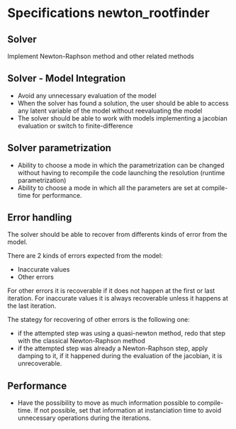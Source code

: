 # Specifications newton_rootfinder

## Solver

Implement Newton-Raphson method and other related methods

## Solver - Model Integration

- Avoid any unnecessary evaluation of the model
- When the solver has found a solution, the user should be able to access any latent variable of the model without reevaluating the model
- The solver should be able to work with models implementing a jacobian evaluation or switch to finite-difference


## Solver parametrization

- Ability to choose a mode in which the parametrization can be changed without having to recompile the code launching the resolution (runtime parametrization)
- Ability to choose a mode in which all the parameters are set at compile-time for performance.

## Error handling

The solver should be able to recover from differents kinds of error from the model.

There are 2 kinds of errors expected from the model:
- Inaccurate values
- Other errors

For other errors it is recoverable if it does not happen at the first or last iteration.
For inaccurate values it is always recoverable unless it happens at the last iteration.

The stategy for recovering of other errors is the following one:
- if the attempted step was using a quasi-newton method, redo that step with the classical Newton-Raphson method
- if the attempted step was already a Newton-Raphson step, apply damping to it, if it happened during the evaluation of the jacobian, it is unrecoverable.

## Performance

- Have the possibility to move as much information possible to compile-time. If not possible, set that information at instanciation time to avoid unnecessary operations during the iterations.
